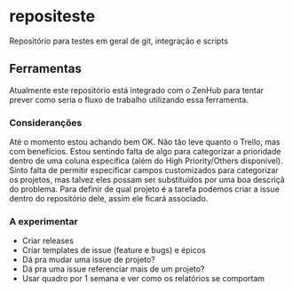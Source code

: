 # repositeste
Repositório para testes em geral de git, integração e scripts

## Ferramentas
Atualmente este repositório está integrado com o ZenHub para tentar prever como seria o fluxo de trabalho utilizando essa ferramenta.

### Consideranções
Até o momento estou achando bem OK. Não tão leve quanto o Trello, mas com benefícios. Estou sentindo falta de algo para categorizar a prioridade dentro de uma coluna específica (além do High Priority/Others disponível).
Sinto falta de permitir especificar campos customizados para categorizar os projetos, mas talvez eles possam ser substituídos por uma boa descriçã do problema.
Para definir de qual projeto é a tarefa podemos criar a issue dentro do repositório dele, assim ele ficará associado.

### A experimentar
- Criar releases
- Criar templates de issue (feature e bugs) e épicos
- Dá pra mudar uma issue de projeto?
- Dá pra uma issue referenciar mais de um projeto?
- Usar quadro por 1 semana e ver como os relatórios se comportam

